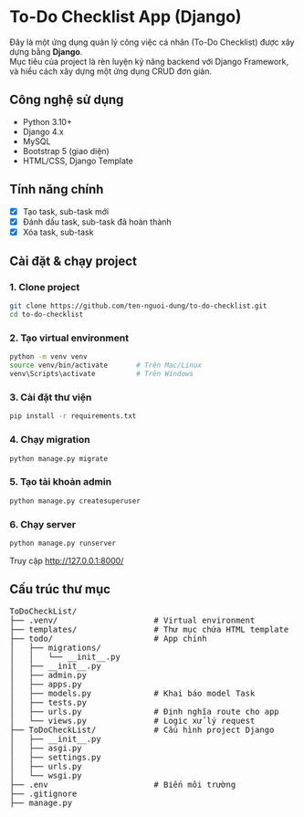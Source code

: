 # To-Do Checklist App (Django)

Đây là một ứng dụng quản lý công việc cá nhân (To-Do Checklist) được xây dựng bằng **Django**.  
Mục tiêu của project là rèn luyện kỹ năng backend với Django Framework, và hiểu cách xây dựng một ứng dụng CRUD đơn giản.

## Công nghệ sử dụng

- Python 3.10+
- Django 4.x
- MySQL
- Bootstrap 5 (giao diện)
- HTML/CSS, Django Template

## Tính năng chính

- [x] Tạo task, sub-task mới
- [x] Đánh dấu task, sub-task đã hoàn thành
- [x] Xóa task, sub-task

## Cài đặt & chạy project

### 1. Clone project
```bash
git clone https://github.com/ten-nguoi-dung/to-do-checklist.git
cd to-do-checklist
```

### 2. Tạo virtual environment
```bash
python -m venv venv
source venv/bin/activate       # Trên Mac/Linux
venv\Scripts\activate          # Trên Windows
```

### 3. Cài đặt thư viện
```bash
pip install -r requirements.txt
```

### 4. Chạy migration
```bash
python manage.py migrate
```

### 5. Tạo tài khoản admin
```bash
python manage.py createsuperuser
```

### 6. Chạy server
```bash
python manage.py runserver
```
Truy cập http://127.0.0.1:8000/

## Cấu trúc thư mục
<pre lang="markdown">
ToDoCheckList/
├── .venv/                    # Virtual environment
├── templates/                # Thư mục chứa HTML template
├── todo/                     # App chính
│   ├── migrations/
│   │   └── __init__.py
│   ├── __init__.py
│   ├── admin.py
│   ├── apps.py
│   ├── models.py             # Khai báo model Task
│   ├── tests.py
│   ├── urls.py               # Định nghĩa route cho app
│   └── views.py              # Logic xử lý request
├── ToDoCheckList/            # Cấu hình project Django
│   ├── __init__.py
│   ├── asgi.py
│   ├── settings.py
│   ├── urls.py
│   └── wsgi.py
├── .env                      # Biến môi trường
├── .gitignore
├── manage.py
</pre>
